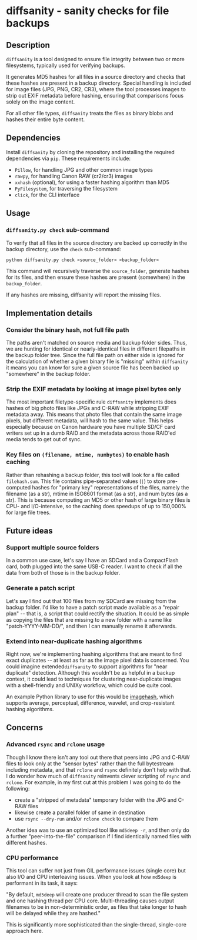 # diffsanity - sanity checks for file backups

## Description

`diffsanity` is a tool designed to ensure file integrity between two or more
filesystems, typically used for verifying backups.

It generates MD5 hashes for all files in a source directory and checks that
these hashes are present in a backup directory. Special handling is included
for image files (JPG, PNG, CR2, CR3), where the tool processes images to strip
out EXIF metadata before hashing, ensuring that comparisons focus solely on the
image content.

For all other file types, `diffsanity` treats the files as binary blobs and
hashes their entire byte content.

## Dependencies

Install `diffsanity` by cloning the repository and installing the required
dependencies via `pip`. These requirements include:

- `Pillow`, for handling JPG and other common image types
- `rawpy`, for handling Canon RAW (cr2/cr3) images
- `xxhash` (optional), for using a faster hashing algorithm than MD5
- `PyFilesystem`, for traversing the filesystem
- `click`, for the CLI interface

## Usage

### `diffsanity.py check` sub-command

To verify that all files in the source directory are backed up correctly in the
backup directory, use the `check` sub-command:

```
python diffsanity.py check <source_folder> <backup_folder>
```

This command will recursively traverse the `source_folder`, generate hashes for
its files, and then ensure these hashes are present (somewhere) in the
`backup_folder`.

If any hashes are missing, diffsanity will report the missing files.

## Implementation details

### Consider the binary hash, not full file path

The paths aren't matched on source media and backup folder sides. Thus, we are
hunting for identical or nearly-identical files in different filepaths in the
backup folder tree. Since the full file path on either side is ignored for the
calculation of whether a given binary file is "missing" within `diffsanity` it
means you can know for sure a given source file has been backed up "somewhere"
in the backup folder.

### Strip the EXIF metadata by looking at image pixel bytes only

The most important filetype-specific rule `diffsanity` implements does hashes
of big photo files like JPGs and C-RAW while stripping EXIF metadata away. This
means that photo files that contain the same image pixels, but different
metadata, will hash to the same value. This helps especially because on Canon
hardware you have multiple SD/CF card writers set up in a dumb RAID and the
metadata across those RAID'ed media tends to get out of sync.

### Key files on `(filename, mtime, numbytes)` to enable hash caching

Rather than rehashing a backup folder, this tool will look for a file called
`filehash.sum`. This file contains pipe-separated values (` | `) to store
pre-computed hashes for "primary key" representations of the files, namely the
filename (as a str), mtime in ISO8601 format (as a str), and num bytes (as a
str). This is because computing an MD5 or other hash of large binary files is
CPU- and I/O-intensive, so the caching does speedups of up to 150,000% for
large file trees.

## Future ideas

### Support multiple source folders

In a common use case, let's say I have an SDCard and a CompactFlash card, both
plugged into the same USB-C reader. I want to check if all the data from both
of those is in the backup folder.

### Generate a patch script

Let's say I find out that 100 files from my SDCard are missing from the backup
folder. I'd like to have a patch script made available as a "repair plan" --
that is, a script that could rectify the situation. It could be as simple as
copying the files that are missing to a new folder with a name like
"patch-YYYY-MM-DD/", and then I can manually rename it afterwards.

### Extend into near-duplicate hashing algorithms

Right now, we're implementing hashing algorithms that are meant to find exact
duplicates -- at least as far as the image pixel data is concerned. You could
imagine extended`diffsanity` to support algorithms for "near duplicate"
detection. Although this wouldn't be as helpful in a backup context, it could
lead to techniques for clustering near-duplicate images with a shell-friendly
and UNIXy workflow, which could be quite cool.

An example Python library to use for this would be [imagehash][imagehash],
which supports average, perceptual, difference, wavelet, and crop-resistant
hashing algorithms.

[imagehash]: https://pypi.org/project/ImageHash/

## Concerns

### Advanced `rsync` and `rclone` usage

Though I know there isn't any tool out there that peers into JPG and C-RAW
files to look only at the "sensor bytes" rather than the full bytestream
including metadata, and that `rclone` and `rsync` definitely don't help with
that. I do wonder how much of `diffsanity` reinvents clever scripting of
`rsync` and `rclone`. For example, in my first cut at this problem I was going
to do the following:

- create a "stripped of metadata" temporary folder with the JPG and C-RAW files
- likewise create a parallel folder of same in destination
- use `rsync --dry-run` and/or `rclone check` to compare them

Another idea was to use an optimized tool like `md5deep -r`, and then only
do a further "peer-into-the-file" comparison if I find identically named
files with different hashes.

### CPU performance

This tool can suffer not just from GIL performance issues (single core) but
also I/O and CPU interleaving issues. When you look at how `md5deep` is
performant in its task, it says:

"By default, `md5deep` will create one producer thread to scan the file system
and one hashing thread per CPU core. Multi-threading causes output filenames to
be in non-deterministic order, as files that take longer to hash will be
delayed while they are hashed."

This is significantly more sophisticated than the single-thread, single-core
approach here.
